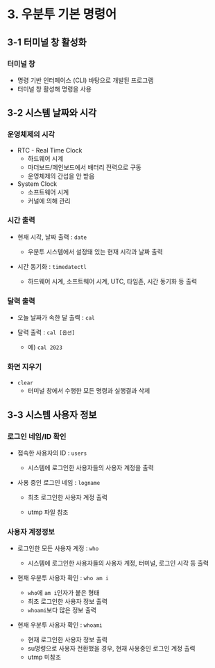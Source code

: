 # 3. 우분투 기본 명령어

## 3-1 터미널 창 활성화

### 터미널 창

- 명령 기반 인터페이스 (CLI) 바탕으로 개발된 프로그램
- 터미널 창 활성해 명령을 사용





## 3-2 시스템 날짜와 시각

### 운영체제의 시각

- RTC - Real Time Clock
  - 하드웨어 시계
  - 마더보드/메인보드에서 배터리 전력으로 구동
  - 운영체제의 간섭을 안 받음
- System Clock
  - 소프트웨어 시계
  - 커널에 의해 관리



### 시간 출력

- 현재 시각, 날짜 출력 : `date`
  - 우분투 시스템에서 설정돼 있는 현재 시각과 날짜 출력

- 시간 동기화 : `timedatectl`
  - 하드웨어 시계, 소프트웨어 시계, UTC, 타임존, 시간 동기화 등 출력



### 달력 출력

- 오늘 날짜가 속한 달 출력 : `cal`

- 달력 출력 : `cal [옵션]`
  - 예) `cal 2023`



### 화면 지우기

- `clear`
  - 터미널 창에서 수행한 모든 명령과 실행결과 삭제





## 3-3 시스템 사용자 정보

### 로그인 네임/ID 확인

- 접속한 사용자의 ID : `users`

  - 시스템에 로그인한 사용자들의 사용자 계정을 출력

- 사용 중인 로그인 네임 : `logname`

  - 최초 로그인한 사용자 계정 출력

  - utmp 파일 참조



### 사용자 계정정보

- 로그인한 모든 사용자 계정 : `who`
  - 시스템에 로그인한 사용자들의 사용자 계정, 터미널, 로그인 시각 등 출력
- 현재 우분투 사용자 확인 : `who am i`
  - `who`에 `am i`인자가 붙은 형태
  - 최초 로그인한 사용자 정보 출력
  - `whoami`보다 많은 정보 출력

- 현재 우분투 사용자 확인 : `whoami`
  - 현재 로그인한 사용자 정보 출력
  - su명령으로 사용자 전환했을 경우, 현재 사용중인 로그인 계정 출력
  - utmp 미참조





